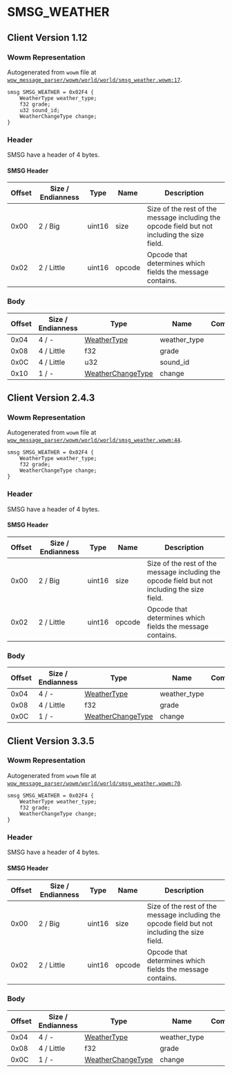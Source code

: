 # SMSG_WEATHER

## Client Version 1.12

### Wowm Representation

Autogenerated from `wowm` file at [`wow_message_parser/wowm/world/world/smsg_weather.wowm:17`](https://github.com/gtker/wow_messages/tree/main/wow_message_parser/wowm/world/world/smsg_weather.wowm#L17).
```rust,ignore
smsg SMSG_WEATHER = 0x02F4 {
    WeatherType weather_type;
    f32 grade;
    u32 sound_id;
    WeatherChangeType change;
}
```
### Header

SMSG have a header of 4 bytes.

#### SMSG Header

| Offset | Size / Endianness | Type   | Name   | Description |
| ------ | ----------------- | ------ | ------ | ----------- |
| 0x00   | 2 / Big           | uint16 | size   | Size of the rest of the message including the opcode field but not including the size field.|
| 0x02   | 2 / Little        | uint16 | opcode | Opcode that determines which fields the message contains.|

### Body

| Offset | Size / Endianness | Type | Name | Comment |
| ------ | ----------------- | ---- | ---- | ------- |
| 0x04 | 4 / - | [WeatherType](weathertype.md) | weather_type |  |
| 0x08 | 4 / Little | f32 | grade |  |
| 0x0C | 4 / Little | u32 | sound_id |  |
| 0x10 | 1 / - | [WeatherChangeType](weatherchangetype.md) | change |  |

## Client Version 2.4.3

### Wowm Representation

Autogenerated from `wowm` file at [`wow_message_parser/wowm/world/world/smsg_weather.wowm:44`](https://github.com/gtker/wow_messages/tree/main/wow_message_parser/wowm/world/world/smsg_weather.wowm#L44).
```rust,ignore
smsg SMSG_WEATHER = 0x02F4 {
    WeatherType weather_type;
    f32 grade;
    WeatherChangeType change;
}
```
### Header

SMSG have a header of 4 bytes.

#### SMSG Header

| Offset | Size / Endianness | Type   | Name   | Description |
| ------ | ----------------- | ------ | ------ | ----------- |
| 0x00   | 2 / Big           | uint16 | size   | Size of the rest of the message including the opcode field but not including the size field.|
| 0x02   | 2 / Little        | uint16 | opcode | Opcode that determines which fields the message contains.|

### Body

| Offset | Size / Endianness | Type | Name | Comment |
| ------ | ----------------- | ---- | ---- | ------- |
| 0x04 | 4 / - | [WeatherType](weathertype.md) | weather_type |  |
| 0x08 | 4 / Little | f32 | grade |  |
| 0x0C | 1 / - | [WeatherChangeType](weatherchangetype.md) | change |  |

## Client Version 3.3.5

### Wowm Representation

Autogenerated from `wowm` file at [`wow_message_parser/wowm/world/world/smsg_weather.wowm:70`](https://github.com/gtker/wow_messages/tree/main/wow_message_parser/wowm/world/world/smsg_weather.wowm#L70).
```rust,ignore
smsg SMSG_WEATHER = 0x02F4 {
    WeatherType weather_type;
    f32 grade;
    WeatherChangeType change;
}
```
### Header

SMSG have a header of 4 bytes.

#### SMSG Header

| Offset | Size / Endianness | Type   | Name   | Description |
| ------ | ----------------- | ------ | ------ | ----------- |
| 0x00   | 2 / Big           | uint16 | size   | Size of the rest of the message including the opcode field but not including the size field.|
| 0x02   | 2 / Little        | uint16 | opcode | Opcode that determines which fields the message contains.|

### Body

| Offset | Size / Endianness | Type | Name | Comment |
| ------ | ----------------- | ---- | ---- | ------- |
| 0x04 | 4 / - | [WeatherType](weathertype.md) | weather_type |  |
| 0x08 | 4 / Little | f32 | grade |  |
| 0x0C | 1 / - | [WeatherChangeType](weatherchangetype.md) | change |  |

